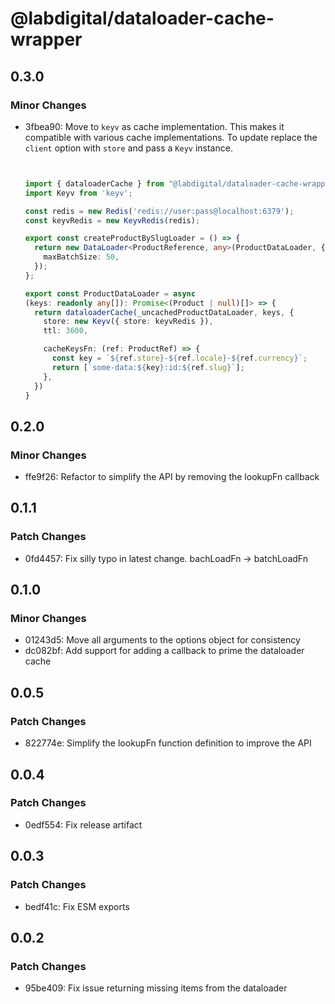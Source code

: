 # @labdigital/dataloader-cache-wrapper

## 0.3.0

### Minor Changes

- 3fbea90: Move to `keyv` as cache implementation. This makes it compatible with various
  cache implementations. To update replace the `client` option with `store` and
  pass a `Keyv` instance.

  ```ts


  import { dataloaderCache } from "@labdigital/dataloader-cache-wrapper"
  import Keyv from 'keyv';

  const redis = new Redis('redis://user:pass@localhost:6379');
  const keyvRedis = new KeyvRedis(redis);

  export const createProductBySlugLoader = () => {
    return new DataLoader<ProductReference, any>(ProductDataLoader, {
      maxBatchSize: 50,
    });
  };

  export const ProductDataLoader = async
  (keys: readonly any[]): Promise<(Product | null)[]> => {
    return dataloaderCache(_uncachedProductDataLoader, keys, {
      store: new Keyv({ store: keyvRedis }),
      ttl: 3600,

      cacheKeysFn: (ref: ProductRef) => {
        const key = `${ref.store}-${ref.locale}-${ref.currency}`;
        return [`some-data:${key}:id:${ref.slug}`];
      },
    })
  }
  ```

## 0.2.0

### Minor Changes

- ffe9f26: Refactor to simplify the API by removing the lookupFn callback

## 0.1.1

### Patch Changes

- 0fd4457: Fix silly typo in latest change. bachLoadFn -> batchLoadFn

## 0.1.0

### Minor Changes

- 01243d5: Move all arguments to the options object for consistency
- dc082bf: Add support for adding a callback to prime the dataloader cache

## 0.0.5

### Patch Changes

- 822774e: Simplify the lookupFn function definition to improve the API

## 0.0.4

### Patch Changes

- 0edf554: Fix release artifact

## 0.0.3

### Patch Changes

- bedf41c: Fix ESM exports

## 0.0.2

### Patch Changes

- 95be409: Fix issue returning missing items from the dataloader
